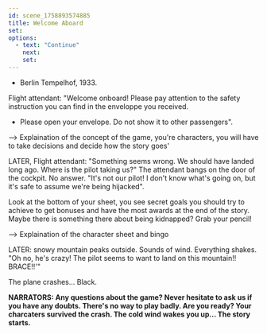 ```yaml
---
id: scene_1758893574885
title: Welcome Aboard
set:
options:
  - text: "Continue"
    next: 
    set:
---
```


- Berlin Tempelhof, 1933.

Flight attendant: "Welcome onboard! Please pay attention to the safety instruction you can find in the enveloppe you received.

- Please open your envelope. Do not show it to other passengers".

--> Explaination of the concept of the game, you're characters, you will have to take decisions and decide how the story goes'

LATER, Flight attendant: "Something seems wrong. We should have landed long ago. Where is the pilot taking us?" The attendant bangs on the door of the cockpit. No answer. "It's not our pilot! I don't know what's going on, but it's safe to assume we're being hijacked".

Look at the bottom of your sheet, you see secret goals you should try to achieve to get bonuses and have the most awards at the end of the story. Maybe there is something there about being kidnapped? Grab your pencil!

--> Explaination of the character sheet and bingo

LATER: snowy mountain peaks outside. Sounds of wind. Everything shakes. "Oh no, he's crazy! The pilot seems to want to land on this mountain!! BRACE!!'"

The plane crashes... Black.

**NARRATORS: Any questions about the game? Never hesitate to ask us if you have any doubts. There's no way to play badly. Are you ready? Your charcaters survived the crash. The cold wind wakes you up... The story starts.** 
